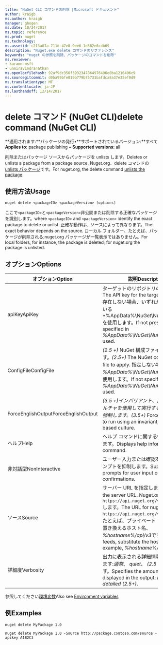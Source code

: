 ```yaml
---
title: "NuGet CLI コマンドの削除 |Microsoft ドキュメント"
author: kraigb
ms.author: kraigb
manager: ghogen
ms.date: 10/24/2017
ms.topic: reference
ms.prod: nuget
ms.technology: 
ms.assetid: c213a07a-711d-47e0-9ee6-1d582e6cdb69
description: "Nuget.exe delete コマンドのリファレンス"
keywords: "nuget の参照を削除、パッケージのコマンドを削除"
ms.reviewer:
- karann-msft
- unniravindranathan
ms.openlocfilehash: 92af9dc356f3932347864976496e0ba1216496c9
ms.sourcegitcommit: d0ba99bfe019b779b75731bafdca8a37e35ef0d9
ms.translationtype: MT
ms.contentlocale: ja-JP
ms.lasthandoff: 12/14/2017
---
```

# <a name="delete-command-nuget-cli"></a><span data-ttu-id="5608a-104">delete コマンド (NuGet CLI)</span><span class="sxs-lookup"><span data-stu-id="5608a-104">delete command (NuGet CLI)</span></span>

<span data-ttu-id="5608a-105">**適用されます:**パッケージの発行&bullet;**サポートされているバージョン:**すべて</span><span class="sxs-lookup"><span data-stu-id="5608a-105">**Applies to:** package publishing &bullet; **Supported versions:** all</span></span>

<span data-ttu-id="5608a-106">削除またはパッケージ ソースからパッケージを unlists します。</span><span class="sxs-lookup"><span data-stu-id="5608a-106">Deletes or unlists a package from a package source.</span></span> <span data-ttu-id="5608a-107">Nuget.org、delete コマンドの[unlists パッケージ](../policies/Deleting-Packages.md)です。</span><span class="sxs-lookup"><span data-stu-id="5608a-107">For nuget.org, the delete command [unlists the package](../policies/Deleting-Packages.md).</span></span>

## <a name="usage"></a><span data-ttu-id="5608a-108">使用方法</span><span class="sxs-lookup"><span data-stu-id="5608a-108">Usage</span></span>

```
nuget delete <packageID> <packageVersion> [options]
```

<span data-ttu-id="5608a-109">ここで`<packageID>`と`<packageVersion>`非公開または削除する正確なパッケージを識別します。</span><span class="sxs-lookup"><span data-stu-id="5608a-109">where `<packageID>` and `<packageVersion>` identify the exact package to delete or unlist.</span></span> <span data-ttu-id="5608a-110">正確な動作は、ソースによって異なります。</span><span class="sxs-lookup"><span data-stu-id="5608a-110">The exact behavior depends on the source.</span></span> <span data-ttu-id="5608a-111">ローカル フォルダー、たとえば、パッケージが削除される;nuget.org パッケージが一覧表示ではありません。</span><span class="sxs-lookup"><span data-stu-id="5608a-111">For local folders, for instance, the package is deleted; for nuget.org the package is unlisted.</span></span>

## <a name="options"></a><span data-ttu-id="5608a-112">オプション</span><span class="sxs-lookup"><span data-stu-id="5608a-112">Options</span></span>

| <span data-ttu-id="5608a-113">オプション</span><span class="sxs-lookup"><span data-stu-id="5608a-113">Option</span></span> | <span data-ttu-id="5608a-114">説明</span><span class="sxs-lookup"><span data-stu-id="5608a-114">Description</span></span> |
| --- | --- |
| <span data-ttu-id="5608a-115">apiKey</span><span class="sxs-lookup"><span data-stu-id="5608a-115">ApiKey</span></span> | <span data-ttu-id="5608a-116">ターゲットのリポジトリの API キー。</span><span class="sxs-lookup"><span data-stu-id="5608a-116">The API key for the target repository.</span></span> <span data-ttu-id="5608a-117">存在しない場合、いずれかで指定されている*%AppData%\NuGet\NuGet.Config*を使用します。</span><span class="sxs-lookup"><span data-stu-id="5608a-117">If not present, the one specified in *%AppData%\NuGet\NuGet.Config* is used.</span></span> |
| <span data-ttu-id="5608a-118">ConfigFile</span><span class="sxs-lookup"><span data-stu-id="5608a-118">ConfigFile</span></span> | <span data-ttu-id="5608a-119">*(2.5 +)* NuGet 構成ファイルを適用します。</span><span class="sxs-lookup"><span data-stu-id="5608a-119">*(2.5+)* The NuGet configuration file to apply.</span></span> <span data-ttu-id="5608a-120">指定しない場合、 *%AppData%\NuGet\NuGet.Config*を使用します。</span><span class="sxs-lookup"><span data-stu-id="5608a-120">If not specified, *%AppData%\NuGet\NuGet.Config* is used.</span></span> |
| <span data-ttu-id="5608a-121">ForceEnglishOutput</span><span class="sxs-lookup"><span data-stu-id="5608a-121">ForceEnglishOutput</span></span> | <span data-ttu-id="5608a-122">*(3.5 +)*インバリアント、英語ベースのカルチャを使用して実行する nuget.exe を強制します。</span><span class="sxs-lookup"><span data-stu-id="5608a-122">*(3.5+)* Forces nuget.exe to run using an invariant, English-based culture.</span></span> |
| <span data-ttu-id="5608a-123">ヘルプ</span><span class="sxs-lookup"><span data-stu-id="5608a-123">Help</span></span> | <span data-ttu-id="5608a-124">ヘルプ コマンドに関する情報を表示します。</span><span class="sxs-lookup"><span data-stu-id="5608a-124">Displays help information for the command.</span></span> |
| <span data-ttu-id="5608a-125">非対話型</span><span class="sxs-lookup"><span data-stu-id="5608a-125">NonInteractive</span></span> | <span data-ttu-id="5608a-126">ユーザー入力または確認を要求するプロンプトを抑制します。</span><span class="sxs-lookup"><span data-stu-id="5608a-126">Suppresses prompts for user input or confirmations.</span></span> |
| <span data-ttu-id="5608a-127">ソース</span><span class="sxs-lookup"><span data-stu-id="5608a-127">Source</span></span> | <span data-ttu-id="5608a-128">サーバー URL を指定します。</span><span class="sxs-lookup"><span data-stu-id="5608a-128">Specifies the server URL.</span></span> <span data-ttu-id="5608a-129">Nuget.org の URL は`https://api.nuget.org/v3/index.json`します。</span><span class="sxs-lookup"><span data-stu-id="5608a-129">The URL for nuget.org is `https://api.nuget.org/v3/index.json`.</span></span> <span data-ttu-id="5608a-130">たとえば、プライベート フィードは、置き換えるホスト名、 *%hostname%/api/v3*です。</span><span class="sxs-lookup"><span data-stu-id="5608a-130">For private feeds, substitute the host name, for example, *%hostname%/api/v3*.</span></span> |
| <span data-ttu-id="5608a-131">詳細度</span><span class="sxs-lookup"><span data-stu-id="5608a-131">Verbosity</span></span> | <span data-ttu-id="5608a-132">出力に表示される詳細情報の量を指定します:*通常*、 *quiet*、 *(2.5 以降) の詳細*です。</span><span class="sxs-lookup"><span data-stu-id="5608a-132">Specifies the amount of detail displayed in the output: *normal*, *quiet*, *detailed (2.5+)*.</span></span> |

<span data-ttu-id="5608a-133">参照してください[環境変数](cli-ref-environment-variables.md)</span><span class="sxs-lookup"><span data-stu-id="5608a-133">Also see [Environment variables](cli-ref-environment-variables.md)</span></span>

## <a name="examples"></a><span data-ttu-id="5608a-134">例</span><span class="sxs-lookup"><span data-stu-id="5608a-134">Examples</span></span>

```
nuget delete MyPackage 1.0

nuget delete MyPackage 1.0 -Source http://package.contoso.com/source -apikey A1B2C3
```
